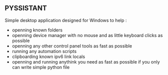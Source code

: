 ## PYSSISTANT 

Simple desktop application designed for Windows to help :
+ openning known folders
+ openning device manager with no mouse and as little keyboard clicks as possible
+ openning any other control panel tools as fast as possible
+ running any automation scripts
+ clipboarding known ipv6 link locals 
+ openning and running anythink you need as fast as possible if you only can write simple python file

